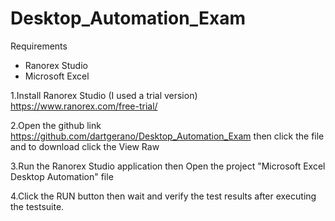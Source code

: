 # Desktop_Automation_Exam
Requirements
- Ranorex Studio
- Microsoft Excel

1.Install Ranorex Studio (I used a trial version)
https://www.ranorex.com/free-trial/

2.Open the github link https://github.com/dartgerano/Desktop_Automation_Exam then click the file and to download click the View Raw

3.Run the Ranorex Studio application then Open the project "Microsoft Excel Desktop Automation" file

4.Click the RUN button then wait and verify the test results after executing the testsuite.
